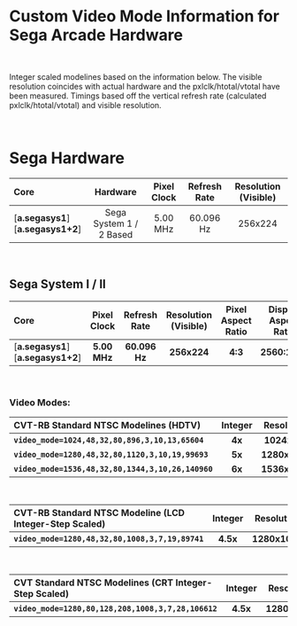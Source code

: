 
# Custom Video Mode Information for Sega Arcade Hardware

<br>

Integer scaled modelines based on the information below. The visible resolution coincides with actual hardware and the pxlclk/htotal/vtotal have been measured. Timings based off the vertical refresh rate (calculated pxlclk/htotal/vtotal) and visible resolution.

<br>

# Sega Hardware

| Core | Hardware | Pixel Clock | Refresh Rate | Resolution (Visible) |
|:--|:--:|:--:|:--:|:--:|
[**a.segasys1**]<br>[**a.segasys1+2**] | Sega System 1 / 2 Based | 5.00 MHz | 60.096 Hz | 256x224 |

<br>

## Sega System I / II

| Core | Pixel Clock | Refresh Rate | Resolution (Visible) | Pixel Aspect Ratio | Display Aspect Ratio |
|:--|:--:|:--:|:--:|:--:|:--:|
[**a.segasys1**]<br>[**a.segasys1+2**] | **5.00 MHz** | **60.096 Hz** | **256x224** | **4:3** | **2560:1827** |

<br>

### Video Modes:

| CVT-RB Standard NTSC Modelines (HDTV) | Integer | Resolution | Horizontal |
|:--|:--:|:--:|:--:|
**`video_mode=1024,48,32,80,896,3,10,13,65604`**    | **4x** | **1024x896**  | **4x** |
**`video_mode=1280,48,32,80,1120,3,10,19,99693`**   | **5x** | **1280x1120** | **5x** |
**`video_mode=1536,48,32,80,1344,3,10,26,140960`**  | **6x** | **1536x1344** | **6x** |

<br>

| CVT-RB Standard NTSC Modeline (LCD Integer-Step Scaled) | Integer | Resolution | Horizontal | vscale_mode |
|:--|:--:|:--:|:--:|:--:|
**`video_mode=1280,48,32,80,1008,3,7,19,89741`** | **4.5x** | **1280x1008** | **4x** | **2** |

<br>

| CVT Standard NTSC Modelines (CRT Integer-Step Scaled) | Integer | Resolution| Horizontal | vscale_mode | vga_scaler |
|:--|:--:|:--:|:--:|:--:|:--:|
**`video_mode=1280,80,128,208,1008,3,7,28,106612`** | **4.5x** | **1280x1008** | **4x** | **2** | **1** |

<br>
